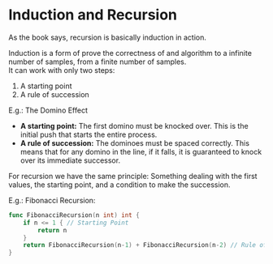# Induction and Recursion

As the book says, recursion is basically induction in action.

Induction is a form of prove the correctness of and algorithm to a infinite number of samples, from a finite number of samples.<br>
It can work with only two steps:
1. A starting point
2. A rule of succession

E.g.: The Domino Effect
* **A starting point:** The first domino must be knocked over. This is the initial push that starts the entire process.
* **A rule of succession:** The dominoes must be spaced correctly. This means that for any domino in the line, if it falls, it is guaranteed to knock over its immediate successor.

For recursion we have the same principle: Something dealing with the first values, the starting point, and a condition to make the succession.<br>

E.g.: Fibonacci Recursion:
```go
func FibonacciRecursion(n int) int {
	if n <= 1 { // Starting Point
		return n
	}
	return FibonacciRecursion(n-1) + FibonacciRecursion(n-2) // Rule of Succession
}
```
